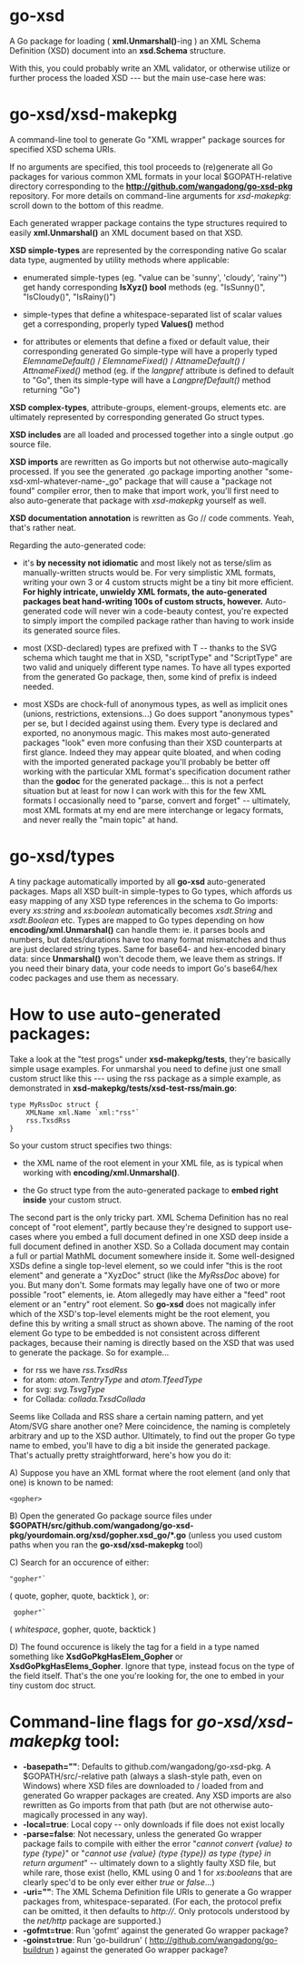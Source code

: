 go-xsd
======


A Go package for loading ( **xml.Unmarshal()**-ing ) an XML Schema Definition (XSD) document into an **xsd.Schema** structure.

With this, you could probably write an XML validator, or otherwise utilize or further process the loaded XSD --- but the main use-case here was:


go-xsd/xsd-makepkg
==================


A command-line tool to generate Go "XML wrapper" package sources for specified XSD schema URIs.

If no arguments are specified, this tool proceeds to (re)generate all Go packages for various common XML formats in your local $GOPATH-relative directory corresponding to the **http://github.com/wangadong/go-xsd-pkg** repository. For more details on command-line arguments for *xsd-makepkg*: scroll down to the bottom of this readme.

Each generated wrapper package contains the type structures required to easily **xml.Unmarshal()** an XML document based on that XSD.

**XSD simple-types** are represented by the corresponding native Go scalar data type, augmented by utility methods where applicable:

- enumerated simple-types (eg. "value can be 'sunny', 'cloudy', 'rainy'") get handy corresponding **IsXyz() bool** methods (eg. "IsSunny()", "IsCloudy()", "IsRainy()")

- simple-types that define a whitespace-separated list of scalar values get a corresponding, properly typed **Values()** method

- for attributes or elements that define a fixed or default value, their corresponding generated Go simple-type will have a properly typed *ElemnameDefault()* / *ElemnameFixed()* / *AttnameDefault()* / *AttnameFixed()* method (eg. if the *langpref* attribute is defined to default to "Go", then its simple-type will have a *LangprefDefault()* method returning "Go")

**XSD complex-types**, attribute-groups, element-groups, elements etc. are ultimately represented by corresponding generated Go struct types.

**XSD includes** are all loaded and processed together into a single output .go source file.

**XSD imports** are rewritten as Go imports but not otherwise auto-magically processed. If you see the generated .go package importing another "some-xsd-xml-whatever-name-_go" package that will cause a "package not found" compiler error, then to make that import work, you'll first need to also auto-generate that package with *xsd-makepkg* yourself as well.

**XSD documentation annotation** is rewritten as Go // code comments. Yeah, that's rather neat.

Regarding the auto-generated code:

- it's **by necessity not idiomatic** and most likely not as terse/slim as manually-written structs would be. For very simplistic XML formats, writing your own 3 or 4 custom structs might be a tiny bit more efficient. **For highly intricate, unwieldy XML formats, the auto-generated packages beat hand-writing 100s of custom structs, however.** Auto-generated code will never win a code-beauty contest, you're expected to simply import the compiled package rather than having to work inside its generated source files.

- most (XSD-declared) types are prefixed with T -- thanks to the SVG schema which taught me that in XSD, "scriptType" and "ScriptType" are two valid and uniquely different type names. To have all types exported from the generated Go package, then, some kind of prefix is indeed needed.

- most XSDs are chock-full of anonymous types, as well as implicit ones (unions, restrictions, extensions...) Go does support "anonymous types" per se, but I decided against using them. Every type is declared and exported, no anonymous magic. This makes most auto-generated packages "look" even more confusing than their XSD counterparts at first glance. Indeed they may appear quite bloated, and when coding with the imported generated package you'll probably be better off working with the particular XML format's specification document rather than the **godoc** for the generated package... this is not a perfect situation but at least for now I can work with this for the few XML formats I occasionally need to "parse, convert and forget" -- ultimately, most XML formats at my end are mere interchange or legacy formats, and never really the "main topic" at hand.


go-xsd/types
============


A tiny package automatically imported by all **go-xsd** auto-generated packages.
Maps all XSD built-in simple-types to Go types, which affords us easy mapping of any XSD type references in the schema to Go imports: every *xs:string* and *xs:boolean* automatically becomes *xsdt.String* and *xsdt.Boolean* etc.
Types are mapped to Go types depending on how **encoding/xml.Unmarshal()** can handle them: ie. it parses bools and numbers, but dates/durations have too many format mismatches and thus are just declared string types.
Same for base64- and hex-encoded binary data: since **Unmarshal()** won't decode them, we leave them as strings. If you need their binary data, your code needs to import Go's base64/hex codec packages and use them as necessary.


How to use auto-generated packages:
===================================


Take a look at the "test progs" under **xsd-makepkg/tests**, they're basically simple usage examples. For unmarshal you need to define just one small custom struct like this --- using the rss package as a simple example, as demonstrated in **xsd-makepkg/tests/xsd-test-rss/main.go**:


    type MyRssDoc struct {
        XMLName xml.Name `xml:"rss"`
        rss.TxsdRss
    }


So your custom struct specifies two things:

- the XML name of the root element in your XML file, as is typical when working with **encoding/xml.Unmarshal()**.

- the Go struct type from the auto-generated package to **embed right inside** your custom struct.

The second part is the only tricky part. XML Schema Definition has no real concept of "root element", partly because they're designed to support use-cases where you embed a full document defined in one XSD deep inside a full document defined in another XSD. So a Collada document may contain a full or partial MathML document somewhere inside it. Some well-designed XSDs define a single top-level element, so we could infer "this is the root element" and generate a "XyzDoc" struct (like the *MyRssDoc* above) for you. But many don't. Some formats may legally have one of two or more possible "root" elements, ie. Atom allegedly may have either a "feed" root element or an "entry" root element. So **go-xsd** does not magically infer which of the XSD's top-level elements might be the root element, you define this by writing a small struct as shown above. The naming of the root element Go type to be embedded is not consistent across different packages, because their naming is directly based on the XSD that was used to generate the package. So for example...

- for rss we have *rss.TxsdRss*
- for atom: *atom.TentryType* and *atom.TfeedType*
- for svg: *svg.TsvgType*
- for Collada: *collada.TxsdCollada*

Seems like Collada and RSS share a certain naming pattern, and yet Atom/SVG share another one? Mere coincidence, the naming is completely arbitrary and up to the XSD author. Ultimately, to find out the proper Go type name to embed, you'll have to dig a bit inside the generated package. That's actually pretty straightforward, here's how you do it:

A) Suppose you have an XML format where the root element (and only that one) is known to be named:


    <gopher>


B) Open the generated Go package source files under **$GOPATH/src/github.com/wangadong/go-xsd-pkg/yourdomain.org/xsd/gopher.xsd_go/*.go** (unless you used custom paths when you ran the **go-xsd/xsd-makepkg** tool)

C) Search for an occurence of either:


    "gopher"`


( quote, gopher, quote, backtick ), or:


     gopher"`


( *whitespace*, gopher, quote, backtick )

D) The found occurence is likely the tag for a field in a type named something like **XsdGoPkgHasElem_Gopher** or **XsdGoPkgHasElems_Gopher**. Ignore that type, instead focus on the type of the field itself. That's the one you're looking for, the one to embed in your tiny custom doc struct.


Command-line flags for *go-xsd/xsd-makepkg* tool:
=================================================


- **-basepath=""**: Defaults to github.com/wangadong/go-xsd-pkg. A $GOPATH/src/-relative path (always a slash-style path, even on Windows) where XSD files are downloaded to / loaded from and generated Go wrapper packages are created. Any XSD imports are also rewritten as Go imports from that path (but are not otherwise auto-magically processed in any way).
- **-local=true**: Local copy -- only downloads if file does not exist locally
- **-parse=false**: Not necessary, unless the generated Go wrapper package fails to compile with either the error "*cannot convert {value} to type {type}*" or "*cannot use {value} (type {type}) as type {type} in return argument*" -- ultimately down to a slightly faulty XSD file, but while rare, those exist (hello, KML using 0 and 1 for *xs:boolean*s that are clearly spec'd to be only ever either *true* or *false*...)
- **-uri=""**: The XML Schema Definition file URIs to generate a Go wrapper packages from, whitespace-separated. (For each, the protocol prefix can be omitted, it then defaults to *http://*. Only protocols understood by the *net/http* package are supported.)
- **-gofmt=true**: Run 'gofmt' against the generated Go wrapper package?
- **-goinst=true**: Run 'go-buildrun' ( http://github.com/wangadong/go-buildrun ) against the generated Go wrapper package?

